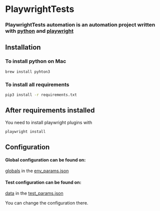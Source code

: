 # PlaywrightTests

### PlaywrightTests automation is an automation project written with [python](https://python.org/) and [playwright](https://playwright.dev)

## Installation

### To install python on Mac 
```bash
brew install pyhton3
```
### To install all requirements 
```bash
pip3 install -r requirements.txt 
```
## After requirements installed
You need to install playwright plugins with
```bash
playwright install
```

## Configuration

#### Global configuration can be found on:
[globals](globals) in the [env_params.json](globals%2Fenv_params.json)

#### Test configuration can be found on:
[data](data) in the [test_params.json](data%2Ftest_params.json)

You can change the configuration there.